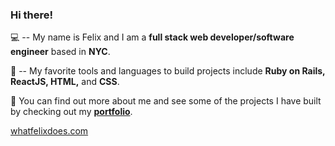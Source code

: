 ### Hi there!

:computer: -- My name is Felix and I am a **full stack web developer/software engineer** based in **NYC**.

:wrench: -- My favorite tools and languages to build projects include **Ruby on Rails, ReactJS, HTML,** and **CSS**.

:briefcase: You can find out more about me and see some of the projects I have built by checking out my **[portfolio](https://whatfelixdoes.com)**.

[whatfelixdoes.com](https://whatfelixdoes.com)

<!--
**frod25/frod25** is a ✨ _special_ ✨ repository because its `README.md` (this file) appears on your GitHub profile.

Here are some ideas to get you started:

- 🔭 I’m currently working on ...
- 🌱 I’m currently learning ...
- 👯 I’m looking to collaborate on ...
- 🤔 I’m looking for help with ...
- 💬 Ask me about ...
- 📫 How to reach me: ...
- 😄 Pronouns: ...
- ⚡ Fun fact: ...
-->
